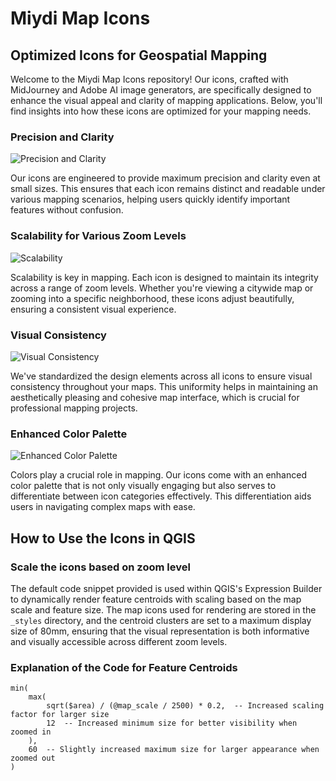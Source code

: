 # Miydi Map Icons

## Optimized Icons for Geospatial Mapping

Welcome to the Miydi Map Icons repository! Our icons, crafted with MidJourney and Adobe AI image generators, are specifically designed to enhance the visual appeal and clarity of mapping applications. Below, you'll find insights into how these icons are optimized for your mapping needs.

### Precision and Clarity

![Precision and Clarity](Baseball_pin_1.png)

Our icons are engineered to provide maximum precision and clarity even at small sizes. This ensures that each icon remains distinct and readable under various mapping scenarios, helping users quickly identify important features without confusion.

### Scalability for Various Zoom Levels

![Scalability](food_pin_16.png)

Scalability is key in mapping. Each icon is designed to maintain its integrity across a range of zoom levels. Whether you're viewing a citywide map or zooming into a specific neighborhood, these icons adjust beautifully, ensuring a consistent visual experience.

### Visual Consistency

![Visual Consistency](Health_pin_1.png)

We've standardized the design elements across all icons to ensure visual consistency throughout your maps. This uniformity helps in maintaining an aesthetically pleasing and cohesive map interface, which is crucial for professional mapping projects.

### Enhanced Color Palette

![Enhanced Color Palette](Mountain_pin_2.png)

Colors play a crucial role in mapping. Our icons come with an enhanced color palette that is not only visually engaging but also serves to differentiate between icon categories effectively. This differentiation aids users in navigating complex maps with ease.

## How to Use the Icons in QGIS

### Scale the icons based on zoom level

The default code snippet provided is used within QGIS's Expression Builder to dynamically render feature centroids with scaling based on the map scale and feature size. The map icons used for rendering are stored in the `_styles` directory, and the centroid clusters are set to a maximum display size of 80mm, ensuring that the visual representation is both informative and visually accessible across different zoom levels.

### Explanation of the Code for Feature Centroids

```plaintext
min(
    max(
        sqrt($area) / (@map_scale / 2500) * 0.2,  -- Increased scaling factor for larger size
        12  -- Increased minimum size for better visibility when zoomed in
    ),
    60  -- Slightly increased maximum size for larger appearance when zoomed out
)
